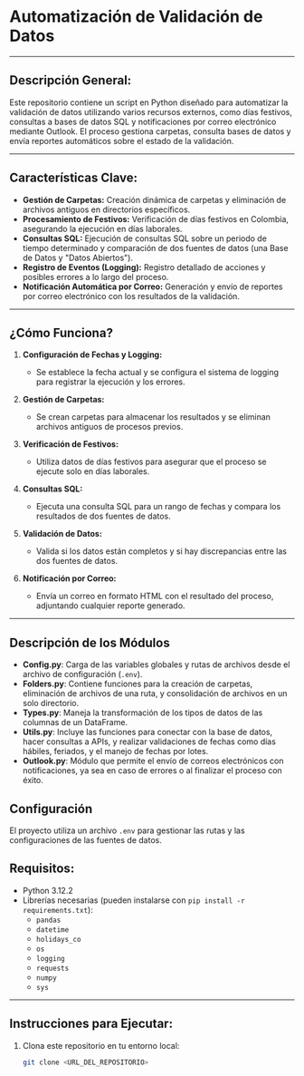 # **Automatización de Validación de Datos**

---

## **Descripción General:**

Este repositorio contiene un script en Python diseñado para automatizar la validación de datos utilizando varios recursos externos, como días festivos, consultas a bases de datos SQL y notificaciones por correo electrónico mediante Outlook. El proceso gestiona carpetas, consulta bases de datos y envía reportes automáticos sobre el estado de la validación.

---

## **Características Clave:**

- **Gestión de Carpetas:** Creación dinámica de carpetas y eliminación de archivos antiguos en directorios específicos.
- **Procesamiento de Festivos:** Verificación de días festivos en Colombia, asegurando la ejecución en días laborales.
- **Consultas SQL:** Ejecución de consultas SQL sobre un periodo de tiempo determinado y comparación de dos fuentes de datos (una Base de Datos y "Datos Abiertos").
- **Registro de Eventos (Logging):** Registro detallado de acciones y posibles errores a lo largo del proceso.
- **Notificación Automática por Correo:** Generación y envío de reportes por correo electrónico con los resultados de la validación.

---

## **¿Cómo Funciona?**

1. **Configuración de Fechas y Logging:**
   - Se establece la fecha actual y se configura el sistema de logging para registrar la ejecución y los errores.

2. **Gestión de Carpetas:**
   - Se crean carpetas para almacenar los resultados y se eliminan archivos antiguos de procesos previos.

3. **Verificación de Festivos:**
   - Utiliza datos de días festivos para asegurar que el proceso se ejecute solo en días laborales.

4. **Consultas SQL:**
   - Ejecuta una consulta SQL para un rango de fechas y compara los resultados de dos fuentes de datos.

5. **Validación de Datos:**
   - Valida si los datos están completos y si hay discrepancias entre las dos fuentes de datos.

6. **Notificación por Correo:**
   - Envía un correo en formato HTML con el resultado del proceso, adjuntando cualquier reporte generado.

---

## Descripción de los Módulos

- **Config.py**: Carga de las variables globales y rutas de archivos desde el archivo de configuración (`.env`).
- **Folders.py**: Contiene funciones para la creación de carpetas, eliminación de archivos de una ruta, y consolidación de archivos en un solo directorio.
- **Types.py**: Maneja la transformación de los tipos de datos de las columnas de un DataFrame.
- **Utils.py**: Incluye las funciones para conectar con la base de datos, hacer consultas a APIs, y realizar validaciones de fechas como días hábiles, feriados, y el manejo de fechas por lotes.
- **Outlook.py**: Módulo que permite el envío de correos electrónicos con notificaciones, ya sea en caso de errores o al finalizar el proceso con éxito.

## Configuración

El proyecto utiliza un archivo `.env` para gestionar las rutas y las configuraciones de las fuentes de datos. 


## **Requisitos:**

- Python 3.12.2
- Librerías necesarias (pueden instalarse con `pip install -r requirements.txt`):
  - `pandas`
  - `datetime`
  - `holidays_co`
  - `os`
  - `logging`
  - `requests`
  - `numpy`
  - `sys`

---

## **Instrucciones para Ejecutar:**

1. Clona este repositorio en tu entorno local:
   ```bash
   git clone <URL_DEL_REPOSITORIO>
